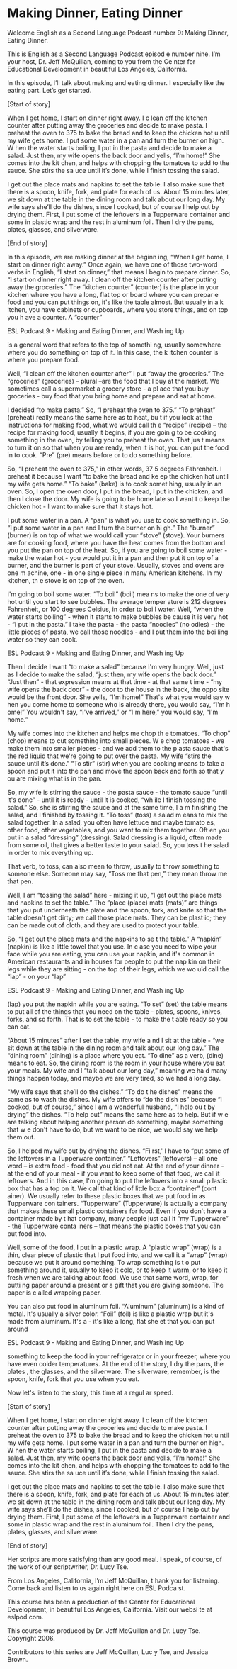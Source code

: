 # Making Dinner, Eating Dinner

Welcome English as a Second Language Podcast number  9:  Making Dinner, Eating Dinner.   

This is English as a Second Language Podcast episod e number nine. I’m your host, Dr. Jeff McQuillan, coming to you from the Ce nter for Educational Development in beautiful Los Angeles, California. 

In this episode, I’ll talk about making and eating dinner. I especially like the eating part. Let’s get started. 

[Start of story] 

When I get home, I start on dinner right away.  I c lean off the kitchen counter after putting away the groceries and decide to make  pasta.  I preheat the oven to 375 to bake the bread and to keep the chicken hot u ntil my wife gets home.  I put some water in a pan and turn the burner on high.  W hen the water starts boiling, I put in the pasta and decide to make a salad.  Just then, my wife opens the back door and yells, “I’m home!”  She comes into the kit chen, and helps with chopping the tomatoes to add to the sauce.  She stirs the sa uce until it’s done, while I finish tossing the salad.   

I get out the place mats and napkins to set the tab le.  I also make sure that there is a spoon, knife, fork, and plate for each of us.  About 15 minutes later, we sit down at the table in the dining room and talk about  our long day.  My wife says she’ll do the dishes, since I cooked, but of course  I help out by drying them. First, I put some of the leftovers in a Tupperware container and some in plastic wrap and the rest in aluminum foil.  Then I dry the  pans, plates, glasses, and silverware.   

[End of story] 

In this episode, we are making dinner at the beginn ing, “When I get home, I start on dinner right away.”  Once again, we have one of those two-word verbs in English, “I start on dinner,” that means I begin to  prepare dinner.  So, “I start on dinner right away.  I clean off the kitchen counter  after putting away the groceries.”  The “kitchen counter” (counter) is the  place in your kitchen where you have a long, flat top or board where you can prepar e food and you can put things on, it's like the table almost.  But usually in a k itchen, you have cabinets or cupboards, where you store things, and on top you h ave a counter.  A “counter”  

ESL Podcast 9 -  Making and Eating Dinner, and Wash ing Up  

is a general word that refers to the top of somethi ng, usually somewhere where you do something on top of it.  In this case, the k itchen counter is where you prepare food. 

Well, “I clean off the kitchen counter after” I put  “away the groceries.”  The “groceries” (groceries) – plural –are the food that  I buy at the market.  We sometimes call a supermarket a grocery store - a pl ace that you buy groceries - buy food that you bring home and prepare and eat at  home. 

I decided “to make pasta.”  So, “I preheat the oven  to 375.”  “To preheat” (preheat) really means the same here as to heat, bu t if you look at the instructions for making food, what we would call th e “recipe” (recipe) – the recipe for making food, usually it begins, if you are goin g to be cooking something in the oven, by telling you to preheat the oven.  That jus t means to turn it on so that when you are ready, when it is hot, you can put the  food in to cook.  “Pre” (pre) means before or to do something before.   

So, “I preheat the oven to 375,” in other words, 37 5 degrees Fahrenheit.  I preheat it because I want “to bake the bread and ke ep the chicken hot until my wife gets home.”  “To bake” (bake) is to cook somet hing, usually in an oven.  So, I open the oven door, I put in the bread, I put in the chicken, and then I close the door.  My wife is going to be home late so I want t o keep the chicken hot - I want to make sure that it stays hot. 

I put some water in a pan. A “pan” is what you use to cook something in.  So, “I put some water in a pan and I turn the burner on hi gh.”  The “burner” (burner) is on top of what we would call your “stove” (stove). Your burners are for cooking food, where you have the heat comes from the bottom  and you put the pan on top of the heat.  So, if you are going to boil some  water - make the water hot - you would put it in a pan and then put it on top of  a burner, and the burner is part of your stove.  Usually, stoves and ovens are one m achine, one - in one single piece in many American kitchens.  In my kitchen, th e stove is on top of the oven. 

I'm going to boil some water.  “To boil” (boil) mea ns to make the one of very hot until you start to see bubbles.  The average temper ature is 212 degrees Fahrenheit, or 100 degrees Celsius, in order to boi l water.  Well, “when the water starts boiling” - when it starts to make bubbles be cause it is very hot - “I put in the pasta.”  I take the pasta - the pasta “noodles” (no odles) - the little pieces of pasta, we call those noodles - and I put them into the boi ling water so they can cook.   

ESL Podcast 9 -  Making and Eating Dinner, and Wash ing Up  

Then I decide I want “to make a salad” because I'm very hungry.  Well, just as I decide to make the salad, “just then, my wife opens  the back door.”  “Just then” - that expression means at that time - at that same t ime - “my wife opens the back door” - the door to the house in the back, the oppo site would be the front door. She yells, “I'm home!”  That's what you would say w hen you come home to someone who is already there, you would say, “I'm h ome!”  You wouldn't say, “I've arrived,” or “I'm here,” you would say, “I'm home.” 

My wife comes into the kitchen and helps me chop th e tomatoes.  “To chop” (chop) means to cut something into small pieces.  W e chop tomatoes - we make them into smaller pieces - and we add them to the p asta sauce that's the red liquid that we're going to put over the pasta.  My wife “stirs the sauce until it’s done.”  “To stir” (stir) when you are cooking means  to take a spoon and put it into the pan and move the spoon back and forth so that y ou are mixing what is in the pan.   

So, my wife is stirring the sauce - the pasta sauce  - the tomato sauce “until it's done” - until it is ready - until it is cooked, “wh ile I finish tossing the salad.”  So, she is stirring the sauce and at the same time, I a m finishing the salad, and I finished by tossing it.  “To toss” (toss) a salad m eans to mix the salad together. In a salad, you often have lettuce and maybe tomato es, other food, other vegetables, and you want to mix them together.  Oft en you put in a salad “dressing” (dressing).  Salad dressing is a liquid,  often made from some oil, that gives a better taste to your salad.  So, you toss t he salad in order to mix everything up.   

That verb, to toss, can also mean to throw, usually  to throw something to someone else.  Someone may say, “Toss me that pen,”  they mean throw me that pen. 

Well, I am “tossing the salad” here - mixing it up,  “I get out the place mats and napkins to set the table.”  The “place (place) mats  (mats)” are things that you put underneath the plate and the spoon, fork, and knife  so that the table doesn't get dirty; we call those place mats.  They can be plast ic; they can be made out of cloth, and they are used to protect your table. 

So, “I get out the place mats and the napkins to se t the table.”  A “napkin” (napkin) is like a little towel that you use.  In c ase you need to wipe your face while you are eating, you can use your napkin, and it's common in American restaurants and in houses for people to put the nap kin on their legs while they are sitting - on the top of their legs, which we wo uld call the “lap” - on your “lap”  

ESL Podcast 9 -  Making and Eating Dinner, and Wash ing Up  

(lap) you put the napkin while you are eating.  “To  set” (set) the table means to put all of the things that you need on the table - plates, spoons, knives, forks, and so forth.  That is to set the table - to make the t able ready so you can eat. 

“About 15 minutes” after I set the table, my wife a nd I sit at the table - “we sit down at the table in the dining room and talk about  our long day.”  The “dining room” (dining) is a place where you eat.  “To dine”  as a verb, (dine) means to eat. So, the dining room is the room in your house where  you eat your meals.  My wife and I “talk about our long day,” meaning we ha d many things happen today, and maybe we are very tired, so we had a long day. 

“My wife says that she’ll do the dishes.”  “To do t he dishes” means the same as to wash the dishes.  My wife offers to “do the dish es” because “I cooked, but of course,” since I am a wonderful husband, “I help ou t by drying” the dishes.  “To help out” means the same here as to help.  But if w e are talking about helping another person do something, maybe something that w e don't have to do, but we want to be nice, we would say we help them out. 

So, I helped my wife out by drying the dishes.  “Fi rst,' I have to “put some of the leftovers in a Tupperware container.”  “Leftovers” (leftovers) – all one word – is extra food - food that you did not eat.  At the end  of your dinner - at the end of your meal - if you want to keep some of that food, we call it leftovers.  And in this case, I'm going to put the leftovers into a small p lastic box that has a top on it. We call that kind of little box a “container” (cont ainer).  We usually refer to these plastic boxes that we put food in as Tupperware con tainers.  “Tupperware” (Tupperware) is actually a company that makes these  small plastic containers for food.  Even if you don't have a container made by t hat company, many people just call it “my Tupperware” - the Tupperware conta iners – that means the plastic boxes that you can put food into. 

Well, some of the food, I put in a plastic wrap.  A  “plastic wrap” (wrap) is a thin, clear piece of plastic that I put food into, and we  call it a “wrap” (wrap) because we put it around something.  To wrap something is t o put something around it, usually to keep it cold, or to keep it warm, or to keep it fresh when we are talking about food.  We use that same word, wrap, for putti ng paper around a present or a gift that you are giving someone.  The paper is c alled wrapping paper. 

You can also put food in aluminum foil.  “Aluminum”  (aluminum) is a kind of metal.  It's usually a silver color.  “Foil” (foil)  is like a plastic wrap but it's made from aluminum.  It's a - it's like a long, flat she et that you can put around  

ESL Podcast 9 -  Making and Eating Dinner, and Wash ing Up  

something to keep the food in your refrigerator or in your freezer, where you have even colder temperatures. At the end of the story, I dry the pans, the plates , the glasses, and the silverware. The silverware, remember, is the spoon, knife, fork  that you use when you eat. 

Now let's listen to the story, this time at a regul ar speed. 

[Start of story] 

When I get home, I start on dinner right away.  I c lean off the kitchen counter after putting away the groceries and decide to make  pasta.  I preheat the oven to 375 to bake the bread and to keep the chicken hot u ntil my wife gets home.  I put some water in a pan and turn the burner on high.  W hen the water starts boiling, I put in the pasta and decide to make a salad.  Just then, my wife opens the back door and yells, “I’m home!”  She comes into the kit chen, and helps with chopping the tomatoes to add to the sauce.  She stirs the sa uce until it’s done, while I finish tossing the salad.   

I get out the place mats and napkins to set the tab le.  I also make sure that there is a spoon, knife, fork, and plate for each of us.  About 15 minutes later, we sit down at the table in the dining room and talk about  our long day.  My wife says she’ll do the dishes, since I cooked, but of course  I help out by drying them. First, I put some of the leftovers in a Tupperware container and some in plastic wrap and the rest in aluminum foil.  Then I dry the  pans, plates, glasses, and silverware.   

[End of story] 

Her scripts are more satisfying than any good meal.   I speak, of course, of the work of our scriptwriter, Dr. Lucy Tse.  

From Los Angeles, California, I’m Jeff McQuillan, t hank you for listening. Come back and listen to us again right here on ESL Podca st. 

This course has been a production of the Center for  Educational Development, in beautiful Los Angeles, California.  Visit our websi te at eslpod.com. 

This course was produced by Dr. Jeff McQuillan and Dr. Lucy Tse.  Copyright 2006. 

Contributors to this series are Jeff McQuillan, Luc y Tse, and Jessica Brown.

